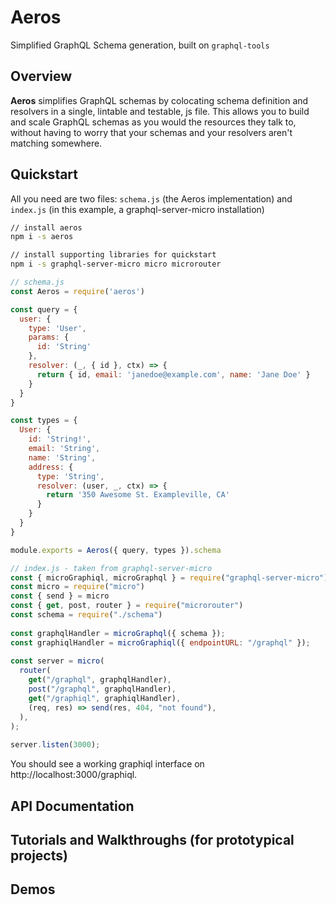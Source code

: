 # Aeros
Simplified GraphQL Schema generation, built on `graphql-tools`

## Overview

**Aeros** simplifies GraphQL schemas by colocating schema definition and resolvers in a single, lintable and testable, js file. This allows you to build and scale GraphQL schemas as you would the resources they talk to, without having to worry that your schemas and your resolvers aren't matching somewhere.

## Quickstart

All you need are two files: `schema.js` (the Aeros implementation) and `index.js` (in this example, a graphql-server-micro installation)

```bash
// install aeros
npm i -s aeros

// install supporting libraries for quickstart
npm i -s graphql-server-micro micro microrouter
```

```js
// schema.js
const Aeros = require('aeros')

const query = {
  user: {
    type: 'User',
    params: {
      id: 'String'
    },
    resolver: (_, { id }, ctx) => {
      return { id, email: 'janedoe@example.com', name: 'Jane Doe' }
    }
  }
}

const types = {
  User: {
    id: 'String!',
    email: 'String',
    name: 'String',
    address: {
      type: 'String',
      resolver: (user, _, ctx) => {
        return '350 Awesome St. Exampleville, CA'
      }
    }
  }
}

module.exports = Aeros({ query, types }).schema
```

```js
// index.js - taken from graphql-server-micro
const { microGraphiql, microGraphql } = require("graphql-server-micro")
const micro = require("micro")
const { send } = micro
const { get, post, router } = require("microrouter")
const schema = require("./schema")
 
const graphqlHandler = microGraphql({ schema });
const graphiqlHandler = microGraphiql({ endpointURL: "/graphql" });
 
const server = micro(
  router(
    get("/graphql", graphqlHandler),
    post("/graphql", graphqlHandler),
    get("/graphiql", graphiqlHandler),
    (req, res) => send(res, 404, "not found"),
  ),
);
 
server.listen(3000);
```

You should see a working graphiql interface on http://localhost:3000/graphiql.

## API Documentation

## Tutorials and Walkthroughs (for prototypical projects)

## Demos
